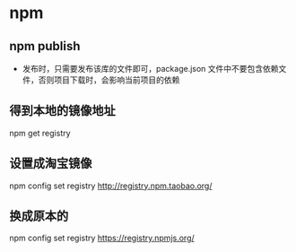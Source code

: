 <!--
 * @Description: In User Settings Edit
 * @Author: your name
 * @Date: 2019-04-24 10:26:15
 * @LastEditTime: 2019-08-20 08:58:31
 * @LastEditors: Please set LastEditors
 -->

# npm

## npm publish

- 发布时，只需要发布该库的文件即可，package.json 文件中不要包含依赖文件，否则项目下载时，会影响当前项目的依赖

## 得到本地的镜像地址

npm get registry

## 设置成淘宝镜像

npm config set registry http://registry.npm.taobao.org/

## 换成原本的

npm config set registry https://registry.npmjs.org/

